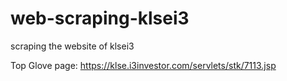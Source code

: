 # web-scraping-klsei3
scraping the website of klsei3

Top Glove page: https://klse.i3investor.com/servlets/stk/7113.jsp